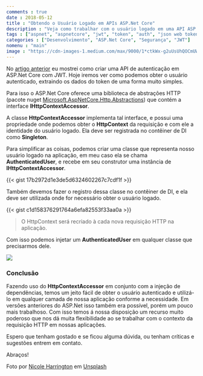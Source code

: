 ```yaml
---
comments : true
date : 2018-05-12
title : "Obtendo o Usuário Logado em APIs ASP.Net Core"
description : "Veja como trabalhar com o usuário logado em uma API ASP.Net Core"
tags : ["aspnet", "aspnetcore", "jwt", "token", "auth", "json web token"]
categories : ["Desenvolvimento", "ASP.Net Core", "Segurança", "JWT"]
nomenu : "main"
image : "https://cdn-images-1.medium.com/max/9000/1*ctkWx-g2uUsUhQOCmUWq5Q.jpeg"
---
```


No [artigo anterior](https://www.wellingtonjhn.com/posts/autentica%C3%A7%C3%A3o-em-apis-asp.net-core-com-jwt/) eu mostrei como criar uma API de autenticação em ASP.Net Core com JWT. Hoje iremos ver como podemos obter o usuário autenticado, extraindo os dados do token de uma forma muito simples.

Para isso o ASP.Net Core oferece uma biblioteca de abstrações HTTP (pacote nuget [Microsoft.AspNetCore.Http.Abstractions](https://www.nuget.org/packages/Microsoft.AspNetCore.Http.Abstractions/2.1.0-rc1-final)) que contém a interface **IHttpContextAccessor**.

A classe **HttpContextAccessor** implementa tal interface, e possui uma propriedade onde podemos obter o **HttpContext** da requisição e com ele a identidade do usuário logado. Ela deve ser registrada no contêiner de DI como **Singleton**.

Para simplificar as coisas, podemos criar uma classe que representa nosso usuário logado na aplicação, em meu caso ela se chama **AuthenticatedUser**, e recebe em seu construtor uma instância de **IHttpContextAccessor**.

{{< gist 17b2972d1e3de5d6324602267c7cdf1f >}} 

Também devemos fazer o registro dessa classe no contêiner de DI, e ela deve ser utilizada onde for necessário obter o usuário logado.

{{< gist c1d158376291764a6efa82553f33aa0a >}} 

> O HttpContext será recriado à cada nova requisição HTTP na aplicação.

Com isso podemos injetar um **AuthenticatedUser** em qualquer classe que precisarmos dele.

![](https://cdn-images-1.medium.com/max/2000/1*ezhfYijWeoaRVXFB0rWHQA.png)

### Conclusão

Fazendo uso do **HttpContextAccessor** em conjunto com a injeção de dependências, temos um jeito fácil de obter o usuário autenticado e utilizá-lo em qualquer camada de nossa aplicação conforme a necessidade. Em versões anteriores do ASP.Net isso também era possível, porém um pouco mais trabalhoso. Com isso temos á nossa disposição um recurso muito poderoso que nos dá muita flexibilidade ao se trabalhar com o contexto da requisição HTTP em nossas aplicações.

Espero que tenham gostado e se ficou alguma dúvida, ou tenham críticas e sugestões entrem em contato.

Abraços!

Foto por [Nicole Harrington](https://unsplash.com/photos/gMJ3tFOLvnA?utm_source=unsplash&utm_medium=referral&utm_content=creditCopyText) em [Unsplash](https://unsplash.com/search/photos/document?utm_source=unsplash&utm_medium=referral&utm_content=creditCopyText)
